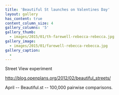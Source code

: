 ```yaml
---
title: 'Beautiful St launches on Valentines Day'
layout: gallery
has_content: true
content_column_size: 4
gallery_columns: '5'
gallery_thumb: 
  - images/2015/01/th-farewell-rebecca-rebecca.jpg
gallery_image:
  - images/2015/01/farewell-rebecca-rebecca.jpg
gallery_caption: 
  - 
---
```


Street View experiment

http://blog.openplans.org/2012/02/beautiful_streets/

April -- Beautiful.st -- 100,000 pairwise comparisons.
